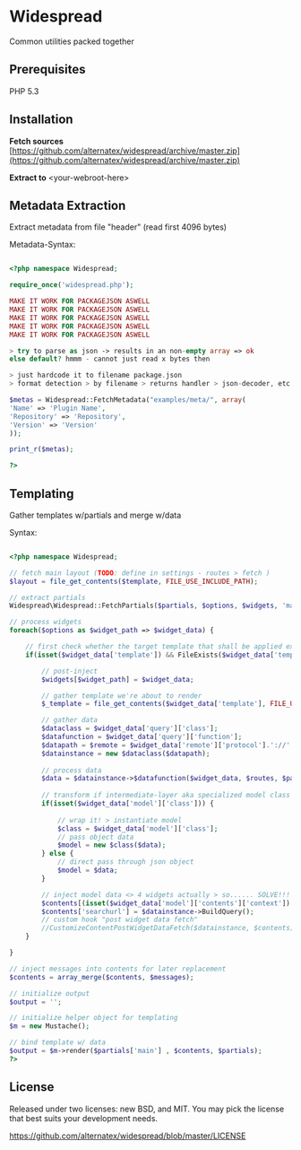 Widespread
=============

Common utilities packed together

Prerequisites
-------------
PHP 5.3

Installation 
-------------

**Fetch sources** [https://github.com/alternatex/widespread/archive/master.zip](https://github.com/alternatex/widespread/archive/master.zip)

**Extract to** &lt;your-webroot-here&gt;

Metadata Extraction
-------------

Extract metadata from file "header" (read first 4096 bytes)

Metadata-Syntax:

```php

<?php namespace Widespread;

require_once('widespread.php');

MAKE IT WORK FOR PACKAGEJSON ASWELL
MAKE IT WORK FOR PACKAGEJSON ASWELL
MAKE IT WORK FOR PACKAGEJSON ASWELL
MAKE IT WORK FOR PACKAGEJSON ASWELL
MAKE IT WORK FOR PACKAGEJSON ASWELL

> try to parse as json -> results in an non-empty array => ok 
else default? hmmm - cannot just read x bytes then

> just hardcode it to filename package.json
> format detection > by filename > returns handler > json-decoder, etc...

$metas = Widespread::FetchMetadata("examples/meta/", array(
'Name' => 'Plugin Name',
'Repository' => 'Repository',
'Version' => 'Version'
));

print_r($metas);

?>
```

Templating
-------------

Gather templates w/partials and merge w/data

Syntax:

```php

<?php namespace Widespread;

// fetch main layout (TODO: define in settings - routes > fetch )
$layout = file_get_contents($template, FILE_USE_INCLUDE_PATH);

// extract partials
Widespread\Widespread::FetchPartials($partials, $options, $widgets, 'main', $layout, true, false, "<!-- ", '-->');		

// process widgets
foreach($options as $widget_path => $widget_data) {

	// first check whether the target template that shall be applied exists
	if(isset($widget_data['template']) && FileExists($widget_data['template'])) {

		// post-inject
		$widgets[$widget_path] = $widget_data;

		// gather template we're about to render
		$_template = file_get_contents($widget_data['template'], FILE_USE_INCLUDE_PATH);	

		// gather data
		$dataclass = $widget_data['query']['class'];
		$datafunction = $widget_data['query']['function'];
		$datapath = $remote = $widget_data['remote']['protocol'].'://'.$widget_data['remote']['host'].':'.$widget_data['remote']['port'].$widget_data['remote']['uri'];
		$datainstance = new $dataclass($datapath);
		
    	// process data
		$data = $datainstance->$datafunction($widget_data, $routes, $partials, $contents, $options, $widgets, $externals);		
		
    	// transform if intermediate-layer aka specialized model class specified
		if(isset($widget_data['model']['class'])) {
			
			// wrap it! > instantiate model
			$class = $widget_data['model']['class'];				
			// pass object data						
			$model = new $class($data);
		} else {
			// direct pass through json object 
			$model = $data;
		}

		// inject model data <> 4 widgets actually > so...... SOLVE!!!
		$contents[(isset($widget_data['model']['contents']['context']) ? $widget_data['model']['contents']['context'] : 'model')] = $model;
        $contents['searchurl'] = $datainstance->BuildQuery();
        // custom hook "post widget data fetch"
        //CustomizeContentPostWidgetDataFetch($datainstance, $contents);   
	}

}

// inject messages into contents for later replacement
$contents = array_merge($contents, $messages);

// initialize output
$output = '';

// initialize helper object for templating
$m = new Mustache();

// bind template w/ data
$output = $m->render($partials['main'] , $contents, $partials);
?>
```

License
-------------
Released under two licenses: new BSD, and MIT. You may pick the
license that best suits your development needs.

https://github.com/alternatex/widespread/blob/master/LICENSE
